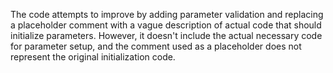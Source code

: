 The code attempts to improve by adding parameter validation and replacing a placeholder comment with a vague description of actual code that should initialize parameters. However, it doesn't include the actual necessary code for parameter setup, and the comment used as a placeholder does not represent the original initialization code.